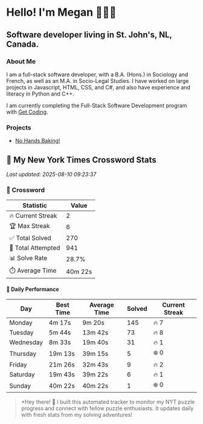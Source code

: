 # Hello! I'm Megan 👩🏻‍💻

## Software developer living in St. John's, NL, Canada.

### About Me

<p>I am a full-stack software developer, with a B.A. (Hons.) in Sociology and French, as well as an M.A. in Socio-Legal Studies. I have worked on large projects in Javascript, HTML, CSS, and C#, and also have experience and literacy in Python and C++.</p>

I am currently completing the Full-Stack Software Development program with [Get Coding](https://www.getcoding.ca/).

### Projects

* [No Hands Baking!](https://mpartificer.github.io/NoHandsBaking/)

<!-- NYT_STATS_START -->
## 🧩 My New York Times Crossword Stats

*Last updated: 2025-08-10 09:23:37*

### 🎯 Crossword

| Statistic | Value |
|-----------|-------|
| 🔥 Current Streak | 2 |
| 🏆 Max Streak | 6 |
| ✅ Total Solved | 270 |
| 🎲 Total Attempted | 941 |
| 📊 Solve Rate | 28.7% |
| ⏱️ Average Time | 40m 22s |

#### 📅 Daily Performance

| Day | Best Time | Average Time | Solved | Current Streak |
|-----|-----------|--------------|--------|----------------|
| Monday | 4m 17s | 9m 20s | 145 | 🔥 7 |
| Tuesday | 5m 44s | 13m 42s | 73 | 🔥 8 |
| Wednesday | 8m 33s | 19m 40s | 31 | 🔥 1 |
| Thursday | 19m 13s | 39m 15s | 5 | ❄️ 0 |
| Friday | 21m 26s | 32m 43s | 9 | 🔥 2 |
| Saturday | 19m 43s | 39m 22s | 6 | 🔥 1 |
| Sunday | 40m 22s | 40m 22s | 1 | ❄️ 0 |


<!-- NYT_STATS_END -->

> *Hey there! 👋 I built this automated tracker to monitor my NYT puzzle progress and connect with fellow puzzle enthusiasts. It updates daily with fresh stats from my solving adventures!
